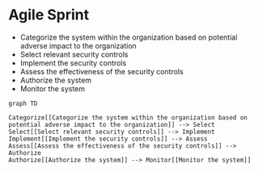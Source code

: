 # Agile Sprint

- Categorize the system within the organization based on potential adverse impact to the organization
- Select relevant security controls
- Implement the security controls
- Assess the effectiveness of the security controls
- Authorize the system‍
- Monitor the system

```mermaid
graph TD

Categorize[[Categorize the system within the organization based on potential adverse impact to the organization]] --> Select
Select[[Select relevant security controls]] --> Implement
Implement[[Implement the security controls]] --> Assess
Assess[[Assess the effectiveness of the security controls]] --> Authorize
Authorize[[Authorize the system‍]] --> Monitor[[Monitor the system]]
```
